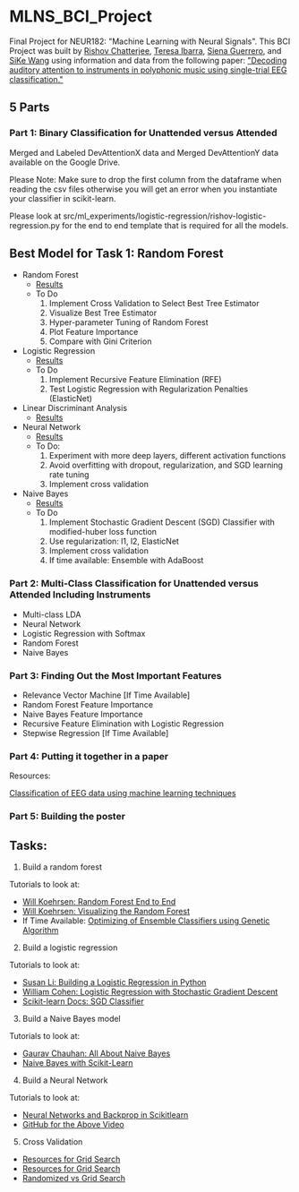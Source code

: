 # MLNS_BCI_Project
Final Project for NEUR182: "Machine Learning with Neural Signals". This BCI Project was built by [Rishov Chatterjee](https:github.com/TheChanRProject), [Teresa Ibarra](https://github.com/teresaibarra), [Siena Guerrero](https://github.com/sienaguerrero), and [SiKe Wang](https://github.com/sikewang98) using information and data from the following paper: ["Decoding auditory attention to instruments in polyphonic music using single-trial EEG classification."](https://www.ncbi.nlm.nih.gov/pubmed/24608228)

## 5 Parts

### Part 1: Binary Classification for Unattended versus Attended

Merged and Labeled DevAttentionX data and Merged DevAttentionY data available on the Google Drive.

Please Note: Make sure to drop the first column from the dataframe when reading the csv files otherwise you will get an error when you instantiate your classifier in scikit-learn.

Please look at src/ml_experiments/logistic-regression/rishov-logistic-regression.py for the end to end template that is required for all the models.

## Best Model for Task 1: Random Forest

- Random Forest
  - [Results](https://github.com/TheChanRProject/MLNS_BCI_Project/blob/master/results/Unattended_Attended/random-forest/results.md)
  - To Do
    1. Implement Cross Validation to Select Best Tree Estimator
    2. Visualize Best Tree Estimator
    3. Hyper-parameter Tuning of Random Forest
    4. Plot Feature Importance
    5. Compare with Gini Criterion
- Logistic Regression
  - [Results](https://github.com/TheChanRProject/MLNS_BCI_Project/blob/master/results/Unattended_Attended/logistic-regression/results.md)
  - To Do
    1. Implement Recursive Feature Elimination (RFE)
    2. Test Logistic Regression with Regularization Penalties (ElasticNet)
- Linear Discriminant Analysis
  - [Results](https://github.com/TheChanRProject/MLNS_BCI_Project/blob/master/results/Unattended_Attended/lda/results.md)
- Neural Network
  - [Results](https://github.com/TheChanRProject/MLNS_BCI_Project/blob/master/results/Unattended_Attended/neural-network/results.md)
  - To Do:
    1. Experiment with more deep layers, different activation functions
    2. Avoid overfitting with dropout, regularization, and SGD learning rate tuning
    3. Implement cross validation
- Naive Bayes
  - [Results](https://github.com/TheChanRProject/MLNS_BCI_Project/blob/master/results/Unattended_Attended/naive-bayes/results.md)
  - To Do
    1. Implement Stochastic Gradient Descent (SGD) Classifier with modified-huber loss function
    2. Use regularization: l1, l2, ElasticNet
    3. Implement cross validation
    4. If time available: Ensemble with AdaBoost  

### Part 2: Multi-Class Classification for Unattended versus Attended Including Instruments
- Multi-class LDA
- Neural Network
- Logistic Regression with Softmax
- Random Forest
- Naive Bayes

### Part 3: Finding Out the Most Important Features

- Relevance Vector Machine [If Time Available]
- Random Forest Feature Importance
- Naive Bayes Feature Importance
- Recursive Feature Elimination with Logistic Regression
- Stepwise Regression [If Time Available]

### Part 4: Putting it together in a paper

Resources:

[Classification of EEG data using machine learning techniques](http://lup.lub.lu.se/luur/download?func=downloadFile&recordOId=8895013&fileOId=8895015)

### Part 5: Building the poster


## Tasks:

1. Build a random forest

Tutorials to look at:

- [Will Koehrsen: Random Forest End to End](https://towardsdatascience.com/random-forest-in-python-24d0893d51c0)
- [Will Koehrsen: Visualizing the Random Forest](https://towardsdatascience.com/how-to-visualize-a-decision-tree-from-a-random-forest-in-python-using-scikit-learn-38ad2d75f21c)
- If Time Available: [Optimizing of Ensemble Classifiers using Genetic Algorithm](https://pdfs.semanticscholar.org/3ac5/fe864ef84b4b764f600ccf67c980d0e9ac94.pdf)

2. Build a logistic regression

Tutorials to look at:

- [Susan Li: Building a Logistic Regression in Python](https://towardsdatascience.com/building-a-logistic-regression-in-python-step-by-step-becd4d56c9c8)
- [William Cohen: Logistic Regression with Stochastic Gradient Descent](http://www.cs.cmu.edu/~wcohen/10-605/sgd-part2.pdf)
- [Scikit-learn Docs: SGD Classifier](https://scikit-learn.org/stable/modules/generated/sklearn.linear_model.SGDClassifier.html#sklearn.linear_model.SGDClassifier)

3. Build a Naive Bayes model

Tutorials to look at:

- [Gaurav Chauhan: All About Naive Bayes](https://towardsdatascience.com/all-about-naive-bayes-8e13cef044cf)
- [Naive Bayes with Scikit-Learn](https://github.com/2796gaurav/Naive-bayes-explained/blob/master/Naive%20bayes/Naive%20Bayes%20in%20scikit%20learn.ipynb)

4. Build a Neural Network

Tutorials to look at:

- [Neural Networks and Backprop in Scikitlearn](https://www.youtube.com/watch?v=X8SPO875mQY)
- [GitHub for the Above Video](https://github.com/shreyans29/thesemicolon/blob/master/Neural%20Networks%20and%20BackPropogation.ipynb)

5. Cross Validation

- [Resources for Grid Search](https://stackabuse.com/cross-validation-and-grid-search-for-model-selection-in-python/)
- [Resources for Grid Search](https://stats.stackexchange.com/questions/375682/difference-between-using-cv-5-or-cv-kfoldn-splits-5-in-cross-val-score)
- [Randomized vs Grid Search](https://scikit-learn.org/stable/auto_examples/model_selection/plot_randomized_search.html)
